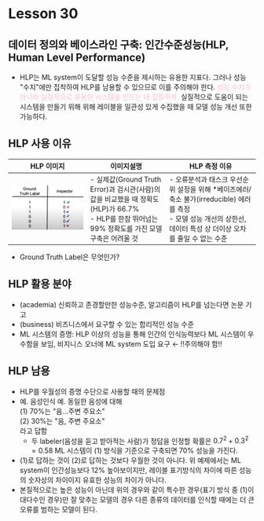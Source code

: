 # Lesson 30

## 데이터 정의와 베이스라인 구축: 인간수준성능(HLP, Human Level Performance)
- HLP는 ML system이 도달할 성능 수준을 제시하는 유용한 지표다. 그러나 성능 "수치"에만 집착하여 HLP를 남용할 수 있으므로 이를 주의해야 한다.<span style="color:pink"> 성능 수치가 아니라 실질적으로 유용한 시스템을 만드는 데 집중하자.</span> 실질적으로 도움이 되는 시스템을 만들기 위해 위해 레이블을 일관성 있게 수집했을 때 모델 성능 개선 또한 가능하다.

## HLP 사용 이유

|<center>HLP 이미지</center>|<center>이미지설명</center>|<center>HLP 측정 이유</center>|
|:---|:---|:---|
|<center><img src= "./fig1.png" width="100%"></center>|- 실제값(Ground Truth Error)과 검시관(사람)의 값을 비교했을 때 정확도(HLP)가 66.7%<br/> - HLP를 한참 뛰어넘는 99% 정확도를 가진 모델 구축은 어려울 것|- 오류분석과 태스크 우선순위 설정을 위해  *베이즈에러/축소 불가(irreducible) 에러를 측정 <br/> - 모델 성능 개선의 상한선, 데이터 특성 상 더이상 오차를 줄일 수 없는 수준|

- Ground Truth Label은 무엇인가?

## HLP 활용 분야

- (academia) 신뢰하고 존경할만한 성능수준, 알고리즘이 HLP를 넘는다면 논문 기고
- (business) 비즈니스에서 요구할 수 있는 합리적인 성능 수준
- ML 시스템의 증명: HLP 이상의 성능을 통해 인간의 인식능력보다 ML 시스템이 우수함을 보임, 비지니스 오너에 ML system 도입 요구 $\leftarrow$ !!주의해야 함!!

## HLP 남용

- HLP를 우월성의 증명 수단으로 사용할 때의 문제점
- 예. 음성인식 예. 동일한 음성에 대해 
<br/> (1) 70%는 "음...주변 주요소" 
<br/>(2) 30%는 "음, 주변 주요소" 
<br/>라고 답함 
    - 두 labeler(음성을 듣고 받아적는 사람)가 정답을 인정할 확률은 $0.7^2 + 0.3^2=0.58$ 
    ML 시스템이 (1) 방식을 기준으로 구축되면 70% 성능을 가진다. 
- (1)로 답하는 것이 (2)로 답하는 것보다 우월한 것이 아니다. 위 예제에서는 ML system이 인간성능보다 12% 높아보이지만, 레이블 표기방식의 차이에 따른 성능의 숫자상의 차이이지 유효한 성능의 차이가 아니다.
- 본질적으로는 높은 성능이 아닌데 위의 경우와 같이 특수한 경우(표기 방식 중 (1)이 대다수인 경우)만 잘 맞추는 모델의 경우 다른 종류의 데이터를 인식할 때에는 더 큰 오류를 범하는 모델이 된다.